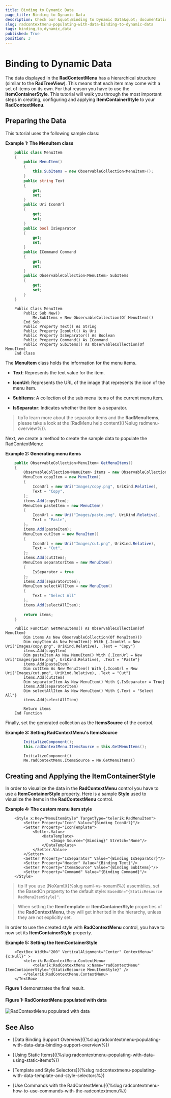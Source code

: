 ```yaml
---
title: Binding to Dynamic Data
page_title: Binding to Dynamic Data
description: Check our &quot;Binding to Dynamic Data&quot; documentation article for the RadContextMenu {{ site.framework_name }} control.
slug: radcontextmenu-populating-with-data-binding-to-dynamic-data
tags: binding,to,dynamic,data
published: True
position: 3
---
```


# Binding to Dynamic Data

The data displayed in the __RadContextMenu__ has a hierarchical structure (similar to the __RadTreeView__). This means that each item may come with a set of items on its own. For that reason you have to use the __ItemContainerStyle__. This tutorial will walk you through the most important steps in creating, configuring and applying __ItemContainerStyle__ to your __RadContextMenu__.

## Preparing the Data

This tutorial uses the following sample class:

__Example 1: The MenuItem class__

```C#
	public class MenuItem
	{
	    public MenuItem()
	    {
	        this.SubItems = new ObservableCollection<MenuItem>();
	    }
	    public string Text
	    {
	        get;
	        set;
	    }
	    public Uri IconUrl
	    {
	        get;
	        set;
	    }
	    public bool IsSeparator
	    {
	        get;
	        set;
	    }
	    public ICommand Command
	    {
	        get;
	        set;
	    }
	    public ObservableCollection<MenuItem> SubItems
	    {
	        get;
	        set;
	    }
	}
```
```VB.NET
	Public Class MenuItem
	    Public Sub New()
	        Me.SubItems = New ObservableCollection(Of MenuItem)()
	    End Sub
	    Public Property Text() As String
	    Public Property IconUrl() As Uri
	    Public Property IsSeparator() As Boolean
	    Public Property Command() As ICommand
	    Public Property SubItems() As ObservableCollection(Of MenuItem)
	End Class
```

The __MenuItem__ class holds the information for the menu items.

* __Text__: Represents the text value for the item.

* __IconUrl__: Represents the URL of the image that represents the icon of the menu item.

* __SubItems__: A collection of the sub menu items of the current menu item.

* __IsSeparator__: Indicates whether the item is a separator.

>tipTo learn more about the separator items and the __RadMenuItems__, please take a look at the [RadMenu help content]({%slug radmenu-overview%}).

Next, we create a method to create the sample data to populate the RadContextMenu:

__Example 2: Generating menu items__

```C#
	public ObservableCollection<MenuItem> GetMenuItems()
	{
	    ObservableCollection<MenuItem> items = new ObservableCollection<MenuItem>();
	    MenuItem copyItem = new MenuItem()
	    {
	        IconUrl = new Uri("Images/copy.png", UriKind.Relative),
	        Text = "Copy",
	    };
	    items.Add(copyItem);
	    MenuItem pasteItem = new MenuItem()
	    {
	        IconUrl = new Uri("Images/paste.png", UriKind.Relative),
	        Text = "Paste",
	    };
	    items.Add(pasteItem);
	    MenuItem cutItem = new MenuItem()
	    {
	        IconUrl = new Uri("Images/cut.png", UriKind.Relative),
	        Text = "Cut",
	    };
	    items.Add(cutItem);
	    MenuItem separatorItem = new MenuItem()
	    {
	        IsSeparator = true
	    };
	    items.Add(separatorItem);
	    MenuItem selectAllItem = new MenuItem()
	    {
	        Text = "Select All"
	    };
	    items.Add(selectAllItem);
	
	    return items;
	}
```
```VB.NET
	Public Function GetMenuItems() As ObservableCollection(Of MenuItem)
	    Dim items As New ObservableCollection(Of MenuItem)()
	    Dim copyItem As New MenuItem() With {.IconUrl = New Uri("Images/copy.png", UriKind.Relative), .Text = "Copy"}
	    items.Add(copyItem)
	    Dim pasteItem As New MenuItem() With {.IconUrl = New Uri("Images/paste.png", UriKind.Relative), .Text = "Paste"}
	    items.Add(pasteItem)
	    Dim cutItem As New MenuItem() With {.IconUrl = New Uri("Images/cut.png", UriKind.Relative), .Text = "Cut"}
	    items.Add(cutItem)
	    Dim separatorItem As New MenuItem() With {.IsSeparator = True}
	    items.Add(separatorItem)
	    Dim selectAllItem As New MenuItem() With {.Text = "Select All"}
	    items.Add(selectAllItem)
	
	    Return items
	End Function
```

Finally, set the generated collection as the **ItemsSource** of the control.

__Example 3: Setting RadContextMenu's ItemsSource__

```C#
	    InitializeComponent();
	    this.radContextMenu.ItemsSource = this.GetMenuItems();
```
```VB.NET
	    InitializeComponent()
	    Me.radContextMenu.ItemsSource = Me.GetMenuItems()
```

## Creating and Applying the ItemContainerStyle

In order to visualize the data in the __RadContextMenu__ control you have to use a __ItemContainerStyle__ property. Here is a sample __Style__ used to visualize the items in the __RadContextMenu__ control.

__Example 4: The custom menu item style__  
```XAML
	<Style x:Key="MenuItemStyle" TargetType="telerik:RadMenuItem">
	    <Setter Property="Icon" Value="{Binding IconUrl}"/>
	    <Setter Property="IconTemplate">
	        <Setter.Value>
	            <DataTemplate>
	                <Image Source="{Binding}" Stretch="None"/>
	            </DataTemplate>
	        </Setter.Value>
	    </Setter>
	    <Setter Property="IsSeparator" Value="{Binding IsSeparator}"/>
	    <Setter Property="Header" Value="{Binding Text}"/>
	    <Setter Property="ItemsSource" Value="{Binding SubItems}"/>
	    <Setter Property="Command" Value="{Binding Command}"/>
	</Style>
```

>tip If you use [NoXaml]({%slug xaml-vs-noxaml%}) assemblies, set the BasedOn property to the default style: `BasedOn="{StaticResource RadMenuItemStyle}"`.

>When setting the __ItemTemplate__ or __ItemContainerStyle__ properties of the __RadContextMenu__, they will get inherited in the hierarchy, unless they are not explicitly set.

In order to use the created style with __RadContextMenu__ control, you have to now set its __ItemContainerStyle__ property.

__Example 5: Setting the ItemContainerStyle__

```XAML
	<TextBox Width="200" VerticalAlignment="Center" ContextMenu="{x:Null}" >
	    <telerik:RadContextMenu.ContextMenu>
	        <telerik:RadContextMenu x:Name="radContextMenu" ItemContainerStyle="{StaticResource MenuItemStyle}" />
	    </telerik:RadContextMenu.ContextMenu>
	</TextBox>
```

**Figure 1** demonstrates the final result.

#### Figure 1: RadContextMenu populated with data

![RadContextMenu populated with data](images/RadContextMenu_Populating_with_Data_Dynamic_Items_02.png)

## See Also

 * [Data Binding Support Overview]({%slug radcontextmenu-populating-with-data-data-binding-support-overview%})

 * [Using Static Items]({%slug radcontextmenu-populating-with-data-using-static-items%})

 * [Template and Style Selectors]({%slug radcontextmenu-populating-with-data-template-and-style-selectors%})

 * [Use Commands with the RadContextMenu]({%slug radcontextmenu-how-to-use-commands-with-the-radcontextmenu%})